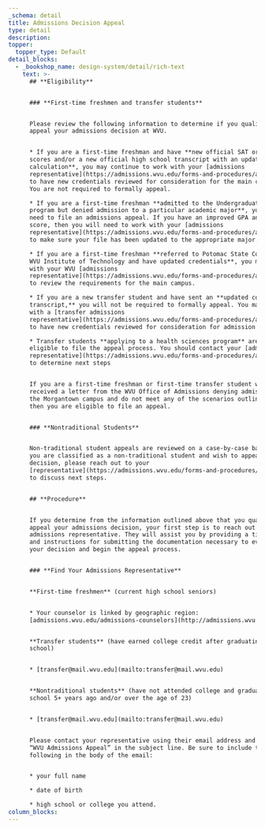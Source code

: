 ```yaml
---
_schema: detail
title: Admissions Decision Appeal
type: detail
description:
topper:
  topper_type: Default
detail_blocks:
  - _bookshop_name: design-system/detail/rich-text
    text: >-
      ## **Eligibility**


      ### **First-time freshmen and transfer students**


      Please review the following information to determine if you qualify to
      appeal your admissions decision at WVU.


      * If you are a first-time freshman and have **new official SAT or ACT
      scores and/or a new official high school transcript with an updated GPA
      calculation**, you may continue to work with your [admissions
      representative](https://admissions.wvu.edu/forms-and-procedures/admissions-decision-appeal#anchor-findadmissionsrep)
      to have new credentials reviewed for consideration for the main campus.
      You are not required to formally appeal.

      * If you are a first-time freshman **admitted to the Undergraduate Studies
      program but denied admission to a particular academic major**, you do not
      need to file an admissions appeal. If you have an improved GPA and/or test
      score, then you will need to work with your [admissions
      representative](https://admissions.wvu.edu/forms-and-procedures/admissions-decision-appeal#anchor-findadmissionsrep)
      to make sure your file has been updated to the appropriate major.

      * If you are a first-time freshman **referred to Potomac State College or
      WVU Institute of Technology and have updated credentials**, you may work
      with your WVU [admissions
      representative](https://admissions.wvu.edu/forms-and-procedures/admissions-decision-appeal#anchor-findadmissionsrep)
      to review the requirements for the main campus.

      * If you are a new transfer student and have sent an **updated college
      transcript,** you will not be required to formally appeal. You may work
      with a [transfer admissions
      representative](https://admissions.wvu.edu/forms-and-procedures/admissions-decision-appeal#anchor-findadmissionsrep)
      to have new credentials reviewed for consideration for admission.

      * Transfer students **applying to a health sciences program** are not
      eligible to file the appeal process. You should contact your [admissions
      representative](https://admissions.wvu.edu/forms-and-procedures/admissions-decision-appeal#anchor-findadmissionsrep)
      to determine next steps


      If you are a first-time freshman or first-time transfer student who has
      received a letter from the WVU Office of Admissions denying admission to
      the Morgantown campus and do not meet any of the scenarios outlined above,
      then you are eligible to file an appeal.


      ### **Nontraditional Students**


      Non-traditional student appeals are reviewed on a case-by-case basis. If
      you are classified as a non-traditional student and wish to appeal your
      decision, please reach out to your
      [representative](https://admissions.wvu.edu/forms-and-procedures/admissions-decision-appeal#anchor-findadmissionsrep)
      to discuss next steps.


      ## **Procedure**


      If you determine from the information outlined above that you qualify to
      appeal your admissions decision, your first step is to reach out to your
      admissions representative. They will assist you by providing a timeline
      and instructions for submitting the documentation necessary to evaluate
      your decision and begin the appeal process.


      ### **Find Your Admissions Representative**


      **First-time freshmen** (current high school seniors)


      * Your counselor is linked by geographic region:
      [admissions.wvu.edu/admissions-counselors](http://admissions.wvu.edu/admissions-counselors)


      **Transfer students** (have earned college credit after graduating high
      school)


      * [transfer@mail.wvu.edu](mailto:transfer@mail.wvu.edu)


      **Nontraditional students** (have not attended college and graduated high
      school 5+ years ago and/or over the age of 23)


      * [transfer@mail.wvu.edu](mailto:transfer@mail.wvu.edu)


      Please contact your representative using their email address and include
      “WVU Admissions Appeal” in the subject line. Be sure to include the
      following in the body of the email:


      * your full name

      * date of birth

      * high school or college you attend.
column_blocks:
---
```


